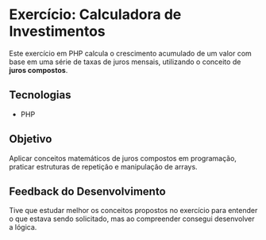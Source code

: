 # Exercício: Calculadora de Investimentos

Este exercício em PHP calcula o crescimento acumulado de um valor com base em uma série de taxas de juros mensais, utilizando o conceito de **juros compostos**.

## Tecnologias

- PHP 

## Objetivo

Aplicar conceitos matemáticos de juros compostos em programação, praticar estruturas de repetição e manipulação de arrays.

## Feedback do Desenvolvimento

Tive que estudar melhor os conceitos propostos no exercício para entender o que estava sendo solicitado, mas ao compreender consegui desenvolver a lógica.






